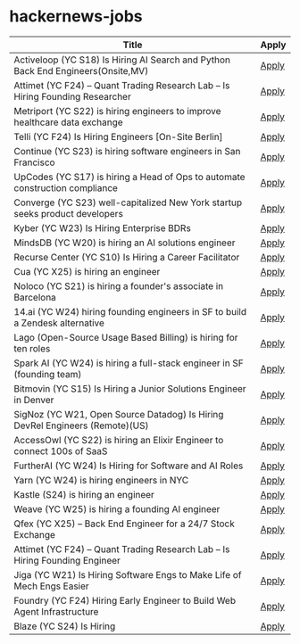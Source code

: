# hackernews-jobs

<!-- table start -->

| Title | Apply |
|-------|-----|
| Activeloop (YC S18) Is Hiring AI Search and Python Back End Engineers(Onsite,MV) | [Apply](https://careers.activeloop.ai/) |
| Attimet (YC F24) – Quant Trading Research Lab – Is Hiring Founding Researcher | [Apply](https://www.ycombinator.com/companies/attimet/jobs/6LaQIc5-founding-researcher-quant) |
| Metriport (YC S22) is hiring engineers to improve healthcare data exchange | [Apply](https://www.ycombinator.com/companies/metriport/jobs/Rn2Je8M-software-engineer) |
| Telli (YC F24) Is Hiring Engineers [On-Site Berlin] | [Apply](https://hi.telli.com/join-us) |
| Continue (YC S23) is hiring software engineers in San Francisco | [Apply](https://www.ycombinator.com/companies/continue/jobs) |
| UpCodes (YC S17) is hiring a Head of Ops to automate construction compliance | [Apply](https://up.codes/careers?utm_source=HN) |
| Converge (YC S23) well-capitalized New York startup seeks product developers | [Apply](https://www.runconverge.com/careers) |
| Kyber (YC W23) Is Hiring Enterprise BDRs | [Apply](https://www.ycombinator.com/companies/kyber/jobs/F1XERLm-enterprise-business-development-representative) |
| MindsDB (YC W20) is hiring an AI solutions engineer | [Apply](https://job-boards.greenhouse.io/mindsdb/jobs/4770283007) |
| Recurse Center (YC S10) Is Hiring a Career Facilitator | [Apply](https://recurse.notion.site/Career-Facilitator-22300db231b580ba9190df9d5e480080) |
| Cua (YC X25) is hiring an engineer | [Apply](https://www.ycombinator.com/companies/cua/jobs/dIskIB1-founding-engineer-cua-yc-x25) |
| Noloco (YC S21) is hiring a founder's associate in Barcelona | [Apply](https://www.ycombinator.com/companies/noloco/jobs/K7q02eV-founders-associate) |
| 14.ai (YC W24) hiring founding engineers in SF to build a Zendesk alternative | [Apply](https://14.ai/careers) |
| Lago (Open-Source Usage Based Billing) is hiring for ten roles | [Apply](https://www.ycombinator.com/companies/lago/jobs) |
| Spark AI (YC W24) is hiring a full-stack engineer in SF (founding team) | [Apply](https://www.ycombinator.com/companies/spark/jobs/kDeJlPK-software-engineer-full-stack-founding-team) |
| Bitmovin (YC S15) Is Hiring a Junior Solutions Engineer in Denver | [Apply](https://bitmovin.com/careers/7943569002/) |
| SigNoz (YC W21, Open Source Datadog) Is Hiring DevRel Engineers (Remote)(US) | [Apply](https://www.ycombinator.com/companies/signoz/jobs/cPaxcxt-devrel-engineer-remote-us-time-zones) |
| AccessOwl (YC S22) is hiring an Elixir Engineer to connect 100s of SaaS | [Apply](https://www.ycombinator.com/companies/accessowl/jobs/1shGwy2-senior-software-engineer-elixir-focus) |
| FurtherAI (YC W24) Is Hiring for Software and AI Roles | [Apply](https://www.ycombinator.com/companies/furtherai/jobs) |
| Yarn (YC W24) is hiring engineers in NYC | [Apply](https://www.ycombinator.com/companies/yarn-2/jobs/dAUuy2r-founding-engineer) |
| Kastle (S24) is hiring an engineer | [Apply](https://www.ycombinator.com/companies/kastle/jobs/ItDVKB7-founding-engineer-at-kastle-s24) |
| Weave (YC W25) is hiring a founding AI engineer | [Apply](https://www.ycombinator.com/companies/weave-3/jobs/SqFnIFE-founding-ai-engineer) |
| Qfex (YC X25) – Back End Engineer for a 24/7 Stock Exchange | [Apply](https://www.ycombinator.com/companies/qfex/jobs/S7XSybx-founding-backend-engineer) |
| Attimet (YC F24) – Quant Trading Research Lab – Is Hiring Founding Engineer | [Apply](https://www.ycombinator.com/companies/attimet/jobs/b1w9pjE-founding-engineer) |
| Jiga (YC W21) Is Hiring Software Engs to Make Life of Mech Engs Easier | [Apply](https://www.workatastartup.com/companies/jiga) |
| Foundry (YC F24) Hiring Early Engineer to Build Web Agent Infrastructure | [Apply](https://www.ycombinator.com/companies/foundry/jobs/azAgJbN-foundry-software-engineer-new-grad-to-mid-level) |
| Blaze (YC S24) Is Hiring | [Apply](https://www.ycombinator.com/companies/blaze-2/jobs/dzNmNuw-junior-software-engineer) |

<!-- table end -->
